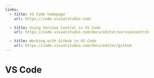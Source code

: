 ```yaml
---
links:
  - title: VS Code homepage
    url: https://code.visualstudio.com/

  - title: Using Version Control in VS Code
    url: https://code.visualstudio.com/docs/editor/versioncontrol

  - title: Working with GitHub in VS Code
    url: https://code.visualstudio.com/docs/editor/github
---
```

# VS Code
